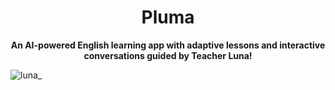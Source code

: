 <h1 align="center">Pluma</h1>

<p align="center">
  <strong>An AI-powered English learning app with adaptive lessons and interactive conversations guided by Teacher Luna!</strong>
</p>

![luna_](https://github.com/user-attachments/assets/daebbc24-e205-45cc-b3f5-d80621ba7a72)
